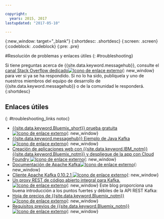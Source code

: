 ```yaml
---

copyright:
  years: 2015, 2017
lastupdated: "2017-05-10"

---
```


{:new_window: target="_blank"}
{:shortdesc: .shortdesc}
{:screen: .screen}
{:codeblock: .codeblock}
{:pre: .pre}



#Resolución de problemas y enlaces útiles
{: #troubleshooting}




Si tiene preguntas acerca de {{site.data.keyword.messagehub}}, consulte el [canal Stack Overflow dedicado![Icono de enlace externo](../../icons/launch-glyph.svg "Icono de enlace externo")](http://stackoverflow.com/questions/tagged/message-hub){: new_window} para ver si ya se ha respondido.
Si no lo ha sido, publíquela y uno de nuestros miembros del equipo
de desarrollo de
{{site.data.keyword.messagehub}}
o de la comunidad le responderá.{:shortdesc}

## Enlaces útiles
{: #troubleshooting_links notoc}

*  [{{site.data.keyword.Bluemix_short}} prueba gratuita ![Icono de enlace externo](../../icons/launch-glyph.svg "Icono de enlace externo")](https://apps.admin.ibmcloud.com/manage/trial/bluemix.html){: new_window}
*  [{{site.data.keyword.messagehub}} Ejemplo de Java Kafka ![Icono de enlace externo](../../icons/launch-glyph.svg "Icono de enlace externo")](https://github.com/ibm-messaging/message-hub-samples/tree/master/kafka-java-console-sample){: new_window}
*  [Creación de aplicaciones web con {{site.data.keyword.IBM_notm}} {{site.data.keyword.Bluemix_notm}} y despliegue de la app con Cloud Foundry ![Icono de enlace externo](../../icons/launch-glyph.svg "Icono de enlace externo")](http://www.ng.bluemix.net/docs/starters/install_cli.html){: new_window}
*  [Documentación de Apache Kafka![Icono de enlace externo](../../icons/launch-glyph.svg "Icono de enlace externo")](http://kafka.apache.org/documentation.html){: new_window}
*  [Cliente Apache Kafka 0.10.2.1 ![Icono de enlace externo](../../icons/launch-glyph.svg "Icono de enlace externo")](http://kafka.apache.org/0102/javadoc/index.html){: new_window}
*  [Un proxy REST de código abierto integral para Kafka. ![Icono de enlace externo](../../icons/launch-glyph.svg "Icono de enlace externo")](http://www.confluent.io/blog/a-comprehensive-open-source-rest-proxy-for-kafka/){: new_window}
	Este blog proporciona una buena introducción a los puntos fuertes y débiles de la API REST Kafka: 
*  [Hoja de precios de {{site.data.keyword.Bluemix_notm}} ![Icono de enlace externo](../../icons/launch-glyph.svg "Icono de enlace externo")](https://www.ng.bluemix.net/#/pricing){: new_window}
*  [Requisitos previos de {{site.data.keyword.Bluemix_notm}} ![Icono de enlace externo](../../icons/launch-glyph.svg "Icono de enlace externo")](https://developer.ibm.com/bluemix/support/#prereqs/){: new_window}


